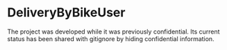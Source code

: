 # DeliveryByBikeUser
The project was developed while it was previously confidential. Its current status has been shared with gitignore by hiding confidential information.
